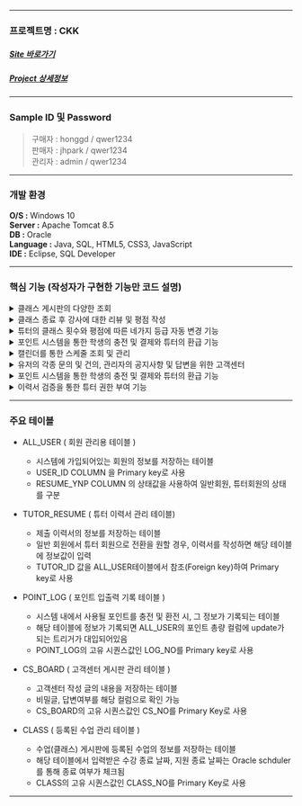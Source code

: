 ----------------------
### 프로젝트명 : CKK
##### [Site 바로가기](park.jh92.kro.kr/CKK)
##### [Project 상세정보](https://www.notion.so/CKK-Cooking-King-91c88bfdf1ee45a7bf71995041b7cc42)
----------------------

### Sample ID 및 Password
> 구매자 : honggd / qwer1234 <br>
> 판매자 : jhpark / qwer1234 <br>
> 관리자 : admin / qwer1234 <br>

--- 

### 개발 환경
**O/S :** Windows 10<br>
**Server :** Apache Tomcat 8.5<br>
**DB :** Oracle<br>
**Language :** Java, SQL, HTML5, CSS3, JavaScript<br>
**IDE :** Eclipse, SQL Developer

---

### 핵심 기능 (작성자가 구현한 기능만 코드 설명)
<details><summary>클래스 게시판의 다양한 조회</summary><div markdown="1">

> 여러 조건을 통해 다양한 검색이 가능하다.
```java
	// [Controller]
	//어떤 조건들이 있는지 확인 후,
	//map을 이용하여 조건들을 service->dao로 보내준다.
	//조건들을 포함한 url을 가진 pagebar를 생성해준다.
	protected void doGet(HttpServletRequest request, HttpServletResponse response) throws ServletException, IOException {

		int numPerPage = 12;
		int cPage = 1;
		
		try {
			cPage = Integer.parseInt(request.getParameter("cPage"));
		} catch (NumberFormatException e) {
			
		}
		
		String lowPriceS = request.getParameter("lowPrice");
		String highPriceS = request.getParameter("highPrice");
		String[] categoryArr = request.getParameterValues("category");
		String[] locationArr = request.getParameterValues("location");
		String keywordType = request.getParameter("keywordType");
		String keyword = request.getParameter("keyword");
		int lowPrice = lowPriceS != null && !lowPriceS.isEmpty() ? Integer.parseInt(lowPriceS) : 0;
		int highPrice = highPriceS != null && !highPriceS.isEmpty() ? Integer.parseInt(highPriceS) : 0;
		String classDateS = request.getParameter("classDate");
		Date classDate = classDateS != null && !"".equals(classDateS) ? Date.valueOf(classDateS) : null;
		Map <String, Object> param = new HashMap<>();
		param.put("categoryArr", categoryArr);
		param.put("locationArr", locationArr);
		param.put("keywordType", keywordType);
		param.put("keyword", keyword);
		param.put("lowPrice", lowPrice);
		param.put("highPrice", highPrice);
		param.put("classDate", classDate);
		
		Map<String, Object> map = new BoardService().getBoardList(numPerPage, cPage, param);
		List<Board> list = (List<Board>)map.get("list");
		int totalContents = (Integer)map.get("totalContents");
		System.out.println("list@servlet = " + list);
		System.out.println("totalContent@servlet = " + totalContents);
		
		
		String url = request.getRequestURI() + "?";
		
		if(categoryArr != null && categoryArr.length != 0) {
			for(int i = 0; i < categoryArr.length; i++){
				url += "category=" + categoryArr[i] + "&";
			}
		}
		if(locationArr != null && locationArr.length != 0) {
			for(int i = 0; i < locationArr.length; i++) {
				url += "location=" + locationArr[i] + "&";
			}
		}
		if(keyword != null && !"".equals(keyword)) {
			url += "&" + keywordType + "=" + keyword + "&";
		}
		if(lowPrice != 0) {
			url += "&lowPrice=" + lowPrice;
		}
		if(highPrice != 0) {
			url += "&highPrice=" + highPrice;
		}
		
		if(classDate != null) {
			url += "&classDate=" + classDate;
		}
		String pageBar = Utils.getPageBarHTML(cPage, numPerPage, totalContents, url);
		
		request.setAttribute("list", list);
		request.setAttribute("pageBar", pageBar);
		request.getRequestDispatcher("/WEB-INF/views/board/boardList.jsp").forward(request, response);
		
	}
```
```java
	// [DAO]
	//Controller에서 map을 통해 넘어온 조건들을 확인하여,
	//선택된 조건만을 이용하여 query를 작성 후 검색한다.
	public Map<String, Object> getBoardList(Connection conn, int numPerPage, int cPage, Map<String, Object> param) {

		Map<String, Object> map = new HashMap<>();
		List<Board> list = new ArrayList<>();
		PreparedStatement pstmt = null;
		ResultSet rset = null;
		String sql = prop.getProperty("getBoardList1");
		String[] categoryArr = (String[])param.get("categoryArr");
		String[] locationArr = (String[])param.get("locationArr");
		String keywordType = (String)param.get("keywordType");
		String keyword = (String)param.get("keyword");	
		int lowPrice = (Integer)param.get("lowPrice");
		int highPrice = (Integer)param.get("highPrice");
		Date classDate = (Date)param.get("classDate");
		
		if(categoryArr != null && categoryArr.length != 0) {
			sql += " and category in(";
			for(int i = 0; i < categoryArr.length; i++) {
				if(i != 0) sql += ",";
				sql += "'" + categoryArr[i] + "'";
			}
			sql += ")";
		}
		
		if(locationArr != null && locationArr.length != 0) {
			sql += " and class_location in(";
			for(int i = 0; i < locationArr.length; i++) {
				if(i != 0) sql += ",";
				sql += "'" + locationArr[i] + "'";
			}
			sql += ")";
		}
		
		if(keyword != null && keyword != "") {
			sql += " and " + keywordType + " like '%" + keyword + "%'";
		}
		
		if(lowPrice != 0 && highPrice != 0) {
			sql += " and price between " + lowPrice + " and " + highPrice;
		}
		else if(lowPrice != 0 && highPrice == 0) {
			sql += " and price > " + lowPrice;
		}
		else if(lowPrice == 0 && highPrice != 0) {
			sql += " and price < " + highPrice;
		}
		
		if(classDate != null) {
			sql += " and class_date = to_date('"+ classDate +"','yyyy/MM/dd')";
		}
		
		sql += prop.getProperty("getBoardList2");
		
		System.out.println(sql);
		
		Board b = null;
		int totalContents = 0;
		
		int startRnum = (cPage-1)*numPerPage+1;
		int endRnum = cPage*numPerPage;
		
		try {
			pstmt = conn.prepareStatement(sql);
			pstmt.setInt(1, startRnum);
			pstmt.setInt(2, endRnum);
			rset = pstmt.executeQuery();
			while(rset.next()) {
				b = new Board();
				b.setApplyExpireYn(rset.getString("apply_expire_yn"));
				b.setCapacity(rset.getInt("capacity"));
				b.setClassAddress(rset.getString("class_address"));
				b.setClassContent(rset.getString("class_content"));
				b.setClassDate(rset.getDate("class_date"));
				b.setClassEndYn(rset.getString("class_end_yn"));
				b.setClassLocation(rset.getString("class_location"));
				b.setClassNo(rset.getInt("class_no"));
				b.setEndTime(rset.getInt("end_time"));
				b.setLastApplyDate(rset.getDate("last_apply_date"));
				b.setPrice(rset.getInt("price"));
				b.setStartTime(rset.getInt("start_time"));
				b.setTitle(rset.getString("title"));
				b.setTutorId(rset.getString("tutor_id"));
				b.setClassPic1Org(rset.getString("class_pic1_org"));
				b.setClassPic2Org(rset.getString("class_pic2_org"));
				b.setClassPic3Org(rset.getString("class_pic3_org"));
				b.setClassPic1Ren(rset.getString("class_pic1_ren"));
				b.setClassPic2Ren(rset.getString("class_pic2_ren"));
				b.setClassPic3Ren(rset.getString("class_pic3_ren"));
				b.setTutorName(rset.getString("tutor_name"));
				b.setCategory(rset.getString("category"));
				totalContents = rset.getInt("cnt");
				
				list.add(b);
			}
		} catch (SQLException e) {
			e.printStackTrace();
		} finally {
			close(rset);
			close(pstmt);
		}
		
		map.put("list", list);
		map.put("totalContents", totalContents);
		
		return map;
		
	}
```
</div>
</details>

<details><summary>클래스 종료 후 강사에 대한 리뷰 및 평점 작성</summary><div markdown="1">
	
> sql의 스케쥴러를 통해 하루 한번씩 클래스 종료 여부를 확인하는 프로시져를 실행하고,<br>
> 종료된 클래스의 종료 여부 컬럼을 변경, 클래스를 수강한 학생에게 리뷰작성 메시지를 전송한다.
	
```sql
--수업 종료 여부 확인 프로시져
CREATE OR REPLACE PROCEDURE PROC_CLASS_END_CK 
IS
    V_CNO NUMBER;
    V_EDATE DATE;
    V_CNT NUMBER;
    v_applied number;
    v_user_id all_user.user_id%type;
    v_title class.title%type;
BEGIN
    SELECT COUNT(*) INTO V_CNT FROM CLASS;
    
    FOR i IN 1 .. V_CNT LOOP
        SELECT CLASS_NO, CLASS_DATE, title INTO V_CNO, V_EDATE, v_title
        FROM (
            SELECT CLASS_NO, CLASS_DATE, title, ROWNUM RNUM
            FROM CLASS)
        WHERE i = RNUM;
    IF(sysdate > V_EDATE) THEN
        UPDATE CLASS SET CLASS_END_YN = 'Y' WHERE CLASS_NO = V_CNO;
        select count(*) into v_applied from class_schedule where class_no = v_cno;
        for i in 1 .. v_applied loop
            select user_id
            into v_user_id
            from (select user_id, rownum rnum from class_schedule)
            where rnum = i;
            insert into message values(seq_msg_no.nextval, v_user_id, '수업 종료 관련 메시지 입니다.', '<' || v_title || '>\n위 수업이 종료되었습니다.\마이페이지 - 리뷰 작성을 통해 리뷰를 작성해주세요.', default, default);     
        end loop;
        
    END IF;
    END LOOP;
END;
/

--프로그램 + 스케줄러 연동 : 클래스 강의 날짜 : JOB_CK_END_DAILY
BEGIN
    DBMS_SCHEDULER.CREATE_JOB(
    JOB_NAME => 'JOB_CK_CLASS_END_DAILY',
    PROGRAM_NAME => 'CLASS_END_CK_PROC',
    SCHEDULE_NAME => 'SCHEDULE_DAILY_AM_00',
    COMMENTS => '수업종료 여부 확인 프로시저 등록',
    ENABLED => TRUE
    );
END;
/

--스케줄러 생성 : SCHEDULE_DAILY_AM_00 : 매일 자정, 1번 실행되는 스케줄러
BEGIN 
    DBMS_SCHEDULER.CREATE_SCHEDULE(
    SCHEDULE_NAME => 'SCHEDULE_DAILY_AM_00',
    START_DATE => SYSDATE,
    END_DATE => NULL,
    REPEAT_INTERVAL  => 'FREQ=DAILY;INTERVAL=1;BYHOUR=00;BYMINUTE=0;BYSECOND=0;',
    COMMENTS => '매일 자정 실행'
    );
END;
/
```
</div>
</details>

<details><summary>튜터의 클래스 횟수와 평점에 따른 네가지 등급 자동 변경 기능</summary><div markdown="1">
> 
</div>
</details>

<details><summary>포인트 시스템을 통한 학생의 충전 및 결제와 튜터의 환급 기능</summary><div markdown="1">
> 
</div>
</details>

<details><summary>캘린더를 통한 스케줄 조회 및 관리</summary><div markdown="1">
	
> 

</div>
</details>

<details><summary>유저의 각종 문의 및 건의, 관리자의 공지사항 및 답변을 위한 고객센터</summary><div markdown="1">
</div>
</details>

<details><summary>포인트 시스템을 통한 학생의 충전 및 결제와 튜터의 환급 기능 </summary><div markdown="1">
</div>
</details>
 
<details><summary>이력서 검증을 통한 튜터 권한 부여 기능 </summary><div markdown="1">
</div>
</details>

---

### 주요 테이블  
  
+ ALL_USER ( 회원 관리용 테이블 )
  + 시스템에 가입되어있는 회원의 정보를 저장하는 테이블
  + USER_ID COLUMN 을 Primary key로 사용
  + RESUME_YNP COLUMN 의 상태값을 사용하여 일반회원, 튜터회원의 상태를 구분
  
+ TUTOR_RESUME ( 튜터 이력서 관리 테이블)
  + 제출 이력서의 정보를 저장하는 테이블
  + 일반 회원에서 튜터 회원으로 전환을 원할 경우, 이력서를 작성하면 해당 테이블에 정보값이 입력
  + TUTOR_ID 값을 ALL_USER테이블에서 참조(Foreign key)하여 Primary key로 사용
  
+ POINT_LOG ( 포인트 입출력 기록 테이블 )
  + 시스템 내에서 사용될 포인트를 충전 및 환전 시, 그 정보가 기록되는 테이블
  + 해당 테이블에 정보가 기록되면 ALL_USER의 포인트 총량 컬럼에 update가 되는 트리거가 대입되어있음
  + POINT_LOG의 고유 시퀀스값인 LOG_NO를 Primary key로 사용
  
+ CS_BOARD ( 고객센터 게시판 관리 테이블 )
  + 고객센터 작성 글의 내용을 저장하는 테이블
  + 비밀글, 답변여부를 해당 컬럼으로 확인 가능
  + CS_BOARD의 고유 시퀀스값인 CS_NO를 Primary Key로 사용
  
+ CLASS ( 등록된 수업 관리 테이블 )
  + 수업(클래스) 게시판에 등록된 수업의 정보를 저장하는 테이블
  + 해당 테이블에서 입력받은 수강 종료 날짜, 지원 종료 날짜는 Oracle schduler를 통해 종료 여부가 체크됨
  + CLASS의 고유 시퀀스값인 CLASS_NO를 Primary Key로 사용

  
--- 

